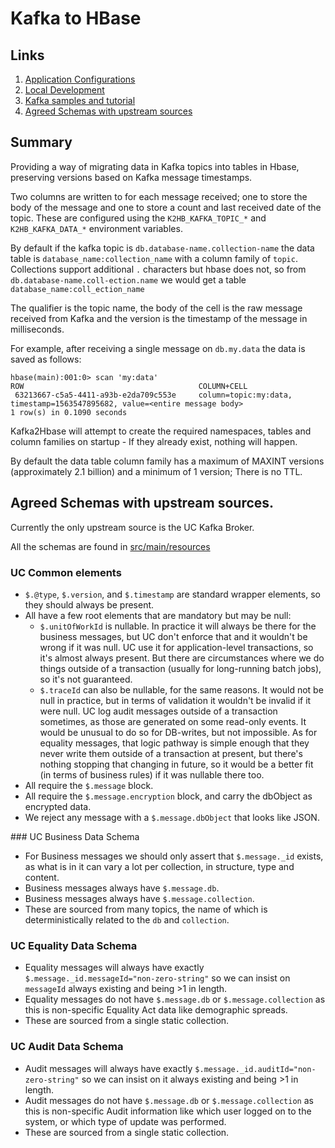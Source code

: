 # Kafka to HBase

## Links

1. [Application Configurations](docs/k2hb-configurations.md)
1. [Local Development](docs/local-development.md)
1. [Kafka samples and tutorial](docs/kafka-tutorial-samples.md)
1. [Agreed Schemas with upstream sources](agreed_schemas_with_upstream_sources)

## Summary

Providing a way of migrating data in Kafka topics into tables in Hbase,
preserving versions based on Kafka message timestamps.

Two columns are written to for each message received; one to store the body
of the message and one to store a count and last received date of the
topic. These are configured using the `K2HB_KAFKA_TOPIC_*` and
`K2HB_KAFKA_DATA_*` environment variables.

By default if the kafka topic is `db.database-name.collection-name` the data table is `database_name:collection_name` 
with a column family of `topic`. 
Collections support additional `.` characters but hbase does not, so from `db.database-name.coll-ection.name` we would 
get a table `database_name:coll_ection_name`

The qualifier is the topic name, the body of the cell is the raw message
received from Kafka and the version is the timestamp of the message in
milliseconds.

For example, after receiving a single message on `db.my.data` the data
is saved as follows:

```
hbase(main):001:0> scan 'my:data'
ROW                                       COLUMN+CELL
 63213667-c5a5-4411-a93b-e2da709c553e     column=topic:my:data, timestamp=1563547895682, value=<entire message body>
1 row(s) in 0.1090 seconds
```

Kafka2Hbase will attempt to create the required namespaces, tables and column families on startup - If they already exist, nothing will happen. 

By default the data table column family has a maximum of MAXINT versions (approximately 2.1 billion) and a minimum of 1 version; There is no TTL.

## Agreed Schemas with upstream sources.

Currently the only upstream source is the UC Kafka Broker.

All the schemas are found in [src/main/resources](src/main/resources)

### UC Common elements

* `$.@type`, `$.version`, and `$.timestamp` are standard wrapper elements, so they should always be present.
* All have a few root elements that are mandatory but may be null:
  * `$.unitOfWorkId` is nullable.  In practice it will always be there for the business messages, but UC don't enforce that and it wouldn't be wrong if it was null. UC use it for application-level transactions, so it's almost always present.  But there are circumstances where we do things outside of a transaction (usually for long-running batch jobs), so it's not guaranteed.
  * `$.traceId` can also be nullable, for the same reasons.  It would not be null in practice, but in terms of validation it wouldn't be invalid if it were null. UC log audit messages outside of a transaction sometimes, as those are generated on some read-only events.  It would be unusual to do so for DB-writes, but not impossible.  As for equality messages, that logic pathway is simple enough that they never write them outside of a transaction at present, but there's nothing stopping that changing in future, so it would be a better fit (in terms of business rules) if it was nullable there too.
* All require the `$.message` block.
* All require the `$.message.encryption` block, and carry the dbObject as encrypted data.
* We reject any message with a `$.message.dbObject` that looks like JSON.

### UC Business Data Schema

* For Business messages we should only assert that `$.message._id` exists, as what is in it can vary a lot per collection, in structure, type and content.
* Business messages always have `$.message.db`.
* Business messages always have `$.message.collection`.
* These are sourced from many topics, the name of which is deterministically related to the `db` and `collection`.

### UC Equality Data Schema

* Equality messages will always have exactly `$.message._id.messageId="non-zero-string"` so we can insist on `messageId` always existing and being >1 in length.
* Equality messages do not have `$.message.db` or `$.message.collection` as this is non-specific Equality Act data like demographic spreads.
* These are sourced from a single static collection.

### UC Audit Data Schema

* Audit messages will always have exactly `$.message._id.auditId="non-zero-string"` so we can insist on it always existing and being >1 in length.
* Audit messages do not have `$.message.db` or `$.message.collection` as this is non-specific Audit information like which user logged on to the system, or which type of update was performed.
* These are sourced from a single static collection.
